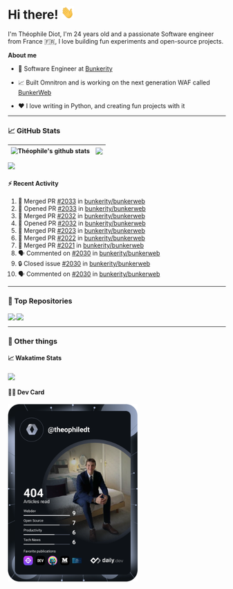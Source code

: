 # Hi there! <img src="./wave.gif" width="30px" height="30px" />

I'm Théophile Diot, I'm 24 years old and a passionate Software engineer from France 🇫🇷, I love building fun experiments and open-source projects.

**About me**

- 💼 Software Engineer at [Bunkerity](https://www.bunkerity.com/)

- 📈 Built Omnitron and is working on the next generation WAF called [BunkerWeb](https://www.bunkerweb.io)

- ❤️ I love writing in Python, and creating fun projects with it

---

### 📈 GitHub Stats

| <img align="center" src="https://github-readme-stats.vercel.app/api?username=TheophileDiot&show_icons=true&include_all_commits=true&theme=algolia&hide_border=true&rank_icon=github" alt="Théophile's github stats" /> | <img align="center" src="https://github-readme-stats.vercel.app/api/top-langs/?username=TheophileDiot&layout=compact&theme=algolia&hide_border=true" /> |
| ---------------------------------------------------------------------------------------------------------------------------------------------------------------------------------------------------------------------- | ------------------------------------------------------------------------------------------------------------------------------------------------------- |

![](https://github-readme-activity-graph.vercel.app/graph?username=TheophileDiot&theme=tokyo-night)

#### :zap: Recent Activity

<!--START_SECTION:activity-->
1. 🎉 Merged PR [#2033](https://github.com/bunkerity/bunkerweb/pull/2033) in [bunkerity/bunkerweb](https://github.com/bunkerity/bunkerweb)
2. 💪 Opened PR [#2033](https://github.com/bunkerity/bunkerweb/pull/2033) in [bunkerity/bunkerweb](https://github.com/bunkerity/bunkerweb)
3. 🎉 Merged PR [#2032](https://github.com/bunkerity/bunkerweb/pull/2032) in [bunkerity/bunkerweb](https://github.com/bunkerity/bunkerweb)
4. 💪 Opened PR [#2032](https://github.com/bunkerity/bunkerweb/pull/2032) in [bunkerity/bunkerweb](https://github.com/bunkerity/bunkerweb)
5. 🎉 Merged PR [#2023](https://github.com/bunkerity/bunkerweb/pull/2023) in [bunkerity/bunkerweb](https://github.com/bunkerity/bunkerweb)
6. 🎉 Merged PR [#2022](https://github.com/bunkerity/bunkerweb/pull/2022) in [bunkerity/bunkerweb](https://github.com/bunkerity/bunkerweb)
7. 🎉 Merged PR [#2021](https://github.com/bunkerity/bunkerweb/pull/2021) in [bunkerity/bunkerweb](https://github.com/bunkerity/bunkerweb)
8. 🗣 Commented on [#2030](https://github.com/bunkerity/bunkerweb/issues/2030#issuecomment-2681405162) in [bunkerity/bunkerweb](https://github.com/bunkerity/bunkerweb)
9. 🔒 Closed issue [#2030](https://github.com/bunkerity/bunkerweb/issues/2030) in [bunkerity/bunkerweb](https://github.com/bunkerity/bunkerweb)
10. 🗣 Commented on [#2030](https://github.com/bunkerity/bunkerweb/issues/2030#issuecomment-2681199005) in [bunkerity/bunkerweb](https://github.com/bunkerity/bunkerweb)
<!--END_SECTION:activity-->

---

### 🔧 Top Repositories

<a href="https://github.com/bunkerity/bunkerweb">
  <img align="center" src="https://github-readme-stats.vercel.app/api/pin/?username=Bunkerity&repo=bunkerweb&theme=algolia" />
</a>
<a href="https://github.com/TheophileDiot/Omnitron">
  <img align="center" src="https://github-readme-stats.vercel.app/api/pin/?username=TheophileDiot&repo=Omnitron&theme=algolia" />
</a>

---

### 🎉 Other things

#### 📈 Wakatime Stats

<a href="https://wakatime.com/@theophile_bunkerity">
  <img align="center" src="https://github-readme-stats.vercel.app/api/wakatime?username=3aa5ce41-c253-43d9-8441-a721e446a45f&layout=compact&theme=algolia" />
</a>

#### 👨‍💻 Dev Card

<a href="https://app.daily.dev/TheophileDt">
  <img src="./devcard.svg" width="300" alt="Théophile Diot's Dev Card"/>
</a>
